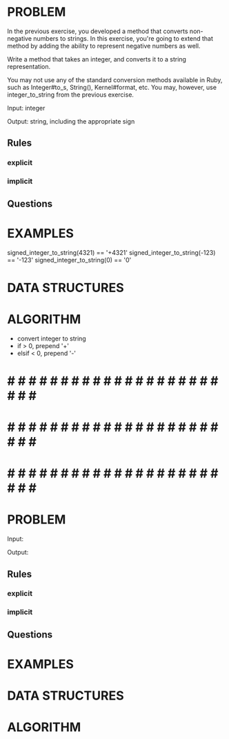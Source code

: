 # PROBLEM
In the previous exercise, you developed a method that converts non-negative numbers to strings. In this exercise, you're going to extend that method by adding the ability to represent negative numbers as well.

Write a method that takes an integer, and converts it to a string representation.

You may not use any of the standard conversion methods available in Ruby, such as Integer#to_s, String(), Kernel#format, etc. You may, however, use integer_to_string from the previous exercise.

  Input: integer

  Output: string, including the appropriate sign

  ## Rules
  ### explicit
  
  ### implicit


  ## Questions


# EXAMPLES
signed_integer_to_string(4321) == '+4321'
signed_integer_to_string(-123) == '-123'
signed_integer_to_string(0) == '0'

# DATA STRUCTURES


# ALGORITHM
- convert integer to string
- if > 0, prepend '+'
- elsif < 0, prepend '-'



# # # # # # # # # # # # # # # # # # # # # # # # #
# # # # # # # # # # # # # # # # # # # # # # # # #
# # # # # # # # # # # # # # # # # # # # # # # # #

# PROBLEM


  Input: 

  Output:

  ## Rules
  ### explicit
  
  ### implicit


  ## Questions


# EXAMPLES


# DATA STRUCTURES


# ALGORITHM
